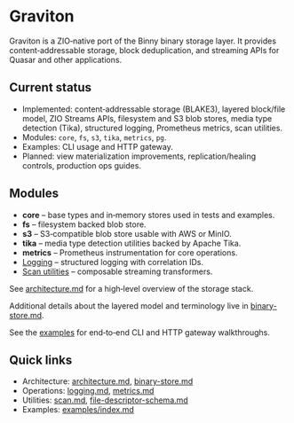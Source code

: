 # Graviton

Graviton is a ZIO‑native port of the Binny binary storage layer. It provides
content‑addressable storage, block deduplication, and streaming APIs for
Quasar and other applications.

## Current status

- Implemented: content‑addressable storage (BLAKE3), layered block/file model, ZIO Streams APIs, filesystem and S3 blob stores, media type detection (Tika), structured logging, Prometheus metrics, scan utilities.
- Modules: `core`, `fs`, `s3`, `tika`, `metrics`, `pg`.
- Examples: CLI usage and HTTP gateway.
- Planned: view materialization improvements, replication/healing controls, production ops guides.

## Modules

* **core** – base types and in‑memory stores used in tests and examples.
* **fs** – filesystem backed blob store.
* **s3** – S3‑compatible blob store usable with AWS or MinIO.
* **tika** – media type detection utilities backed by Apache Tika.
* **metrics** – Prometheus instrumentation for core operations.
* [Logging](logging.md) – structured logging with correlation IDs.
* [Scan utilities](scan.md) – composable streaming transformers.

See [architecture.md](architecture.md) for a high‑level overview of the storage
stack.

Additional details about the layered model and terminology live in
[binary-store.md](binary-store.md).

See the [examples](examples/index.md) for end‑to‑end CLI and HTTP gateway
walkthroughs.

## Quick links

- Architecture: [architecture.md](architecture.md), [binary-store.md](binary-store.md)
- Operations: [logging.md](logging.md), [metrics.md](metrics.md)
- Utilities: [scan.md](scan.md), [file-descriptor-schema.md](file-descriptor-schema.md)
- Examples: [examples/index.md](examples/index.md)
